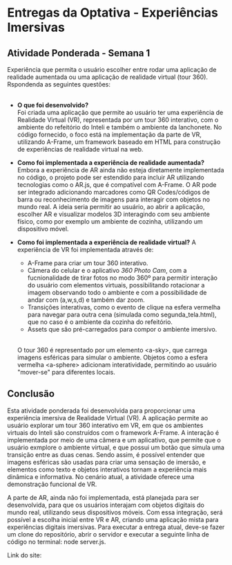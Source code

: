 # Entregas da Optativa - Experiências Imersivas

## Atividade Ponderada - Semana 1
Experiência que permita o usuário escolher entre rodar uma aplicação de realidade aumentada ou uma aplicação de realidade virtual (tour 360). <br>
Rspondenda as seguintes questões: <br><br>

- **O que foi desenvolvido?** <br>
Foi criada uma aplicação que permite ao usuário ter uma experiência de Realidade Virtual (VR), representada por um tour 360 interativo, com o ambiente do refeitório do Inteli e também o ambiente da lanchonete. No código fornecido, o foco está na implementação da parte de VR, utilizando A-Frame, um framework baseado em HTML para construção de experiências de realidade virtual na web. <br>

- **Como foi implementada a experiência de realidade aumentada?** <br>
Embora a experiência de AR ainda não esteja diretamente implementada no código, o projeto pode ser estendido para incluir AR utilizando tecnologias como o AR.js, que é compatível com A-Frame. O AR pode ser integrado adicionando marcadores como QR Codes/códigos de barra ou reconhecimento de imagens para interagir com objetos no mundo real. A ideia seria permitir ao usuário, ao abrir a aplicação, escolher AR e visualizar modelos 3D interagindo com seu ambiente físico, como por exemplo um ambiente de cozinha, utilizando um dispositivo móvel.

- **Como foi implementada a experiência de realidade virtual?**
A experiência de VR foi implementada através de:
  - A-Frame para criar um tour 360 interativo.
  - Câmera do celular e o aplicativo *360 Photo Cam*, com a fucnionalidade de tirar fotos no modo 360º para permitir interação do usuário com elementos virtuais, possibilitando rotacionar a imagem observando todo o ambiente e com a possibilidade de andar com (a,w,s,d) e também dar zoom.
  - Transições interativas, como o evento de clique na esfera vermelha para navegar para outra cena (simulada como segunda_tela.html), que no caso é o ambiente da cozinha do refeitório.
  - Assets que são pré-carregados para compor o ambiente imersivo. <br><br>

  O tour 360 é representado por um elemento \<a-sky>\, que carrega imagens esféricas para simular o ambiente. Objetos como a esfera vermelha \<a-sphere> adicionam interatividade, permitindo ao usuário "mover-se" para diferentes locais.

## Conclusão
Esta atividade ponderada foi desenvolvida para proporcionar uma experiência imersiva de Realidade Virtual (VR). A aplicação permite ao usuário explorar um tour 360 interativo em VR, em que os ambientes virtuais do Inteli são construídos com o framework A-Frame. A interação é implementada por meio de uma câmera e um aplicativo, que permite que o usuário exmplore o ambiente virtual, e que possui um botão que simula uma transição entre as duas cenas. Sendo assim, é possível entender que imagens esféricas são usadas para criar uma sensação de imersão, e elementos como texto e objetos interativos tornam a experiência mais dinâmica e informativa. No cenário atual, a atividade oferece uma demonstração funcional de VR. <br>

A parte de AR, ainda não foi implementada, está planejada para ser desenvolvida, para que os usuários interajam com objetos digitais do mundo real, utilizando seus dispositivos móveis. Com essa integração, será possível a escolha inicial entre VR e AR, criando uma aplicação mista para experiências digitais imersivas. Para executar a entrega atual, deve-se fazer um clone do repositório, abrir o servidor e executar a seguinte linha de código no terminal: node server.js. 

Link do site: 
